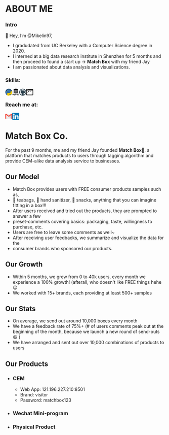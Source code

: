 #  ABOUT ME 
### Intro
👋 Hey, I’m @Mikelin97, 
- I gradudated from UC Berkeley with a Computer Science degree in 2020. 
- I interned at a big data research institute in Shenzhen for 5 months and then proceed to found a start up -> **Match Box** with my friend Jay 
- I am passionated about data analysis and visualizations. 

### Skills: 
<img align="left" alt="Python" width="22px" src="https://raw.githubusercontent.com/Mikelin97/Mikelin97/master/python.png" />
<img align="left" alt="Python" width="22px" src="https://raw.githubusercontent.com/Mikelin97/Mikelin97/master/mysql.png" />
<img align="left" alt="Python" width="22px" src="https://raw.githubusercontent.com/Mikelin97/Mikelin97/master/github.png" />
<img align="left" alt="Python" width="22px" src="https://raw.githubusercontent.com/Mikelin97/Mikelin97/master/command-window.png" />

<br>

### Reach me at: 

[<img align="left" alt="LinkedIn" width="22px" src="https://raw.githubusercontent.com/Mikelin97/Mikelin97/master/gmail.png" />][email]
[<img align="left" alt="LinkedIn" width="22px" src="https://raw.githubusercontent.com/Mikelin97/Mikelin97/b0ea2abf06e55926c50bb421f0c21dabc3a4b9f5/linkedin.svg" />][linkedin]

<br>

# Match Box Co.
For the past 9 months, me and my friend Jay founded **Match Box🎁**, a platform that matches products to users through tagging algorithm and provide CEM-alike data analysis service to businesses. 

## Our Model 
- Match Box provides users with FREE consumer products samples such as, 
- 🍵 teabags, 🤚 hand sanitizer, 🍡 snacks, anything that you can imagine fitting in a box!!!
- After users received and tried out the products, they are prompted to answer a few 
- preset-comments covering basics: packaging, taste, willingness to purchase, etc. 
- Users are free to leave some comments as well~ 
- After receiving user feedbacks, we summarize and visualize the data for the 
- consumer brands who sponsored our products. 



## Our Growth 
- Within 5 months, we grew from 0 to 40k users, every month we experience a 100% growth! (afterall, who doesn't like FREE things hehe 😉 
- We worked with 15+ brands, each providing at least 500+ samples 


## Our Stats 
- On average, we send out around 10,000 boxes every month
- We have a feedback rate of 75%+ (# of users comments peak out at the beginning of the month, because we launch a new round of send-outs 😃 )
- We have arranged and sent out over 10,000 combinations of products to users 


## Our Products
- ### CEM 
     -   Web App: 121.196.227.210:8501
     -   Brand: visitor
     -   Password: matchbox123

- ### Wechat Mini-program 

- ### Physical Product 





[linkedin]: https://www.linkedin.com/in/haohan-lin-618144133/
[email]: mailto:hlin_97@berkeley.edu